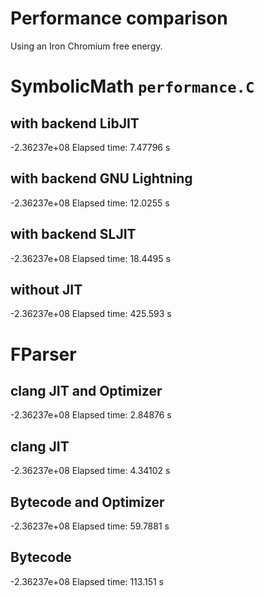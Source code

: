 # Performance comparison
Using an Iron Chromium free energy.

# SymbolicMath `performance.C`

## with backend LibJIT
-2.36237e+08
Elapsed time: 7.47796 s

## with backend GNU Lightning
-2.36237e+08
Elapsed time: 12.0255 s

## with backend SLJIT
-2.36237e+08
Elapsed time: 18.4495 s

## without JIT
 -2.36237e+08
 Elapsed time: 425.593 s

# FParser

## clang JIT and Optimizer
-2.36237e+08
Elapsed time: 2.84876 s

## clang JIT
-2.36237e+08
Elapsed time: 4.34102 s

## Bytecode and Optimizer
-2.36237e+08
Elapsed time: 59.7881 s

## Bytecode
-2.36237e+08
Elapsed time: 113.151 s
